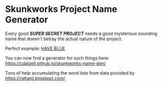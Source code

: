 # Skunkworks Project Name Generator

Every good **_SUPER SECRET PROJECT_** needs a good mysterious sounding name that doesn't betray the actual nature of the project.

Perfect example: [HAVE BLUE](https://en.wikipedia.org/wiki/Lockheed_Have_Blue)

You can now find a generator for such things here: <https://cdalzell.github.io/skunkworks-name-gen/>

Tons of help accumulating the word lists from data provided by <https://rattanji.blogspot.com/>.
